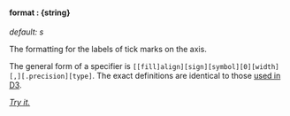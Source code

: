 #### **format** : {string}

*default: s* 

The formatting for the labels of tick marks on the axis.

The general form of a specifier is `[​[fill]align][sign][symbol][0][width][,][.precision][type]`. The exact definitions are identical to those [used in D3](https://github.com/mbostock/d3/wiki/Formatting#wiki-d3_format).

*[Try it.](http://jsfiddle.net/forio/YkZu4/)*



